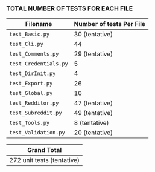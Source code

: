 ### TOTAL NUMBER OF TESTS FOR EACH FILE

| Filename              | Number of tests Per File |
|-----------------------|--------------------------|
| `test_Basic.py`       | 30 (tentative)           |     
| `test_Cli.py`         | 44                       |
| `test_Comments.py`    | 29 (tentative)           | 
| `test_Credentials.py` | 5                        |
| `test_DirInit.py`     | 4                        |
| `test_Export.py`      | 26                       |
| `test_Global.py`      | 10                       |
| `test_Redditor.py`    | 47 (tentative)           |
| `test_Subreddit.py`   | 49 (tentative)           |
| `test_Tools.py`       | 8 (tentative)            |
| `test_Validation.py`  | 20 (tentative)           |

| Grand Total    |
|----------------|
| 272 unit tests (tentative) |   